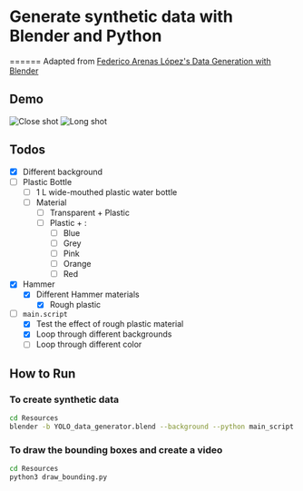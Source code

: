# Generate synthetic data with Blender and Python
======
Adapted from [Federico Arenas López's Data Generation with Blender](https://federicoarenasl.github.io/Data-Generation-with-Blender/)

## Demo

![Close shot](Resources/result.gif)
![Long shot](Resources/result2.gif)

## Todos

- [x] Different background
- [ ] Plastic Bottle
    - [ ] 1 L wide-mouthed plastic water bottle
    - [ ] Material
        - [ ] Transparent + Plastic
        - [ ] Plastic + :
            - [ ] Blue
            - [ ] Grey
            - [ ] Pink
            - [ ] Orange
            - [ ] Red

- [x] Hammer
    - [x] Different Hammer materials
        - [x] Rough plastic

- [ ] `main.script`
    - [x] Test the effect of rough plastic material
    - [x] Loop through different backgrounds
    - [ ] Loop through different color

## How to Run

### To create synthetic data

```bash
cd Resources
blender -b YOLO_data_generator.blend --background --python main_script.py
```

### To draw the bounding boxes and create a video
```bash
cd Resources
python3 draw_bounding.py
```
